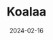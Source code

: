 ---  
layout: startup_page  
title: "Koalaa"  
id: "yourkoalaa.com"  
permalink: "/koalaayourkoalaa.com02162024/"  
website: "https://www.yourkoalaa.com/"  
funding_round: ""  
funding_amount: "$1.2M"  
investors: "British Design Fund, Imperial College Enterprise Fund II (ICEF)"  
about: "Koalaa designs and manufactures soft, fabric prosthetics that are affordable, comfortable, and accessible globally. Unlike traditional prosthetics, Koalaa's are lightweight, breathable, and customizable with interchangeable tools for various tasks. The company also provides support through limb buddies and focuses on early rehabilitation."  
markets: "Prosthetics, MedTech"  
hq: "London, England, United Kingdom"  
founded_year: "2017"  
linkedin: "https://uk.linkedin.com/company/koalaa-ltd"  
twitter: "https://twitter.com/KoalaaCommunity"  
instagram: ""  
facebook: "https://www.facebook.com/KoalaaCommunity"  
crunchbase: "https://www.crunchbase.com/organization/koalaa"  
pitchbook: "https://pitchbook.com/profiles/company/466722-37"  

date_display: "16-Feb-2024"  
date: "2024-02-16"

# SEO Optimization  
meta_title: "Koalaa -  Funding ($1.2M)"  
meta_description: "Koalaa, Koalaa designs and manufactures soft, fabric prosthetics that are affordable, comfortable, and accessible globally. Unlike traditional prosthetics, Ko..."  
meta_keywords: "Koalaa, Prosthetics, MedTech,  funding"  
canonical_url: "https://startup.projectstartups.com/koalaayourkoalaa.com02162024/"  
---
